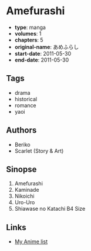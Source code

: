 # Amefurashi

-   **type**: manga
-   **volumes**: 1
-   **chapters**: 5
-   **original-name**: あめふらし
-   **start-date**: 2011-05-30
-   **end-date**: 2011-05-30

## Tags

-   drama
-   historical
-   romance
-   yaoi

## Authors

-   Beriko
-   Scarlet (Story & Art)

## Sinopse

1. Amefurashi
2. Kaminade
3. Nikoichi
4. Uro-Uro
5. Shiawase no Katachi B4 Size

## Links

-   [My Anime list](https://myanimelist.net/manga/102896/Amefurashi)
